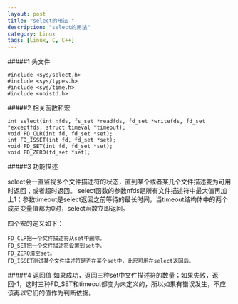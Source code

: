 ```yaml
---
layout: post
title: "select的用法 "
description: "select的用法"
category: Linux
tags: [Linux, C, C++]
---
```


#####1 头文件

    #include <sys/select.h>
    #include <sys/types.h>
    #include <sys/time.h>
    #include <unistd.h>

#####2 相关函数和宏

    int select(int nfds, fs_set *readfds, fd_set *writefds, fd_set *exceptfds, struct timeval *timeout);
    void FD_CLR(int fd, fd_set *set);
    int FD_ISSET(int fd, fd_set *set);
    void FD_SET(int fd, fd_set *set);
    void FD_ZERO(fd_set *set);  

#####3 功能描述

select会一直监视多个文件描述符的状态，直到某个或者某几个文件描述变为可用时返回；或者超时返回。
select函数的参数nfds是所有文件描述符中最大值再加上1；参数timeout是select返回之前等待的最长时间，当timeout结构体中的两个成员变量值都为0时，select函数立即返回。

四个宏的定义如下：

    FD_CLR把一个文件描述符从set中删除。
    FD_SET把一个文件描述符设置到set中。
    FD_ZERO清空set。
    FD_ISSET测试某个文件描述符是否在某个set中，此宏可用在select返回后。

#####4 返回值
如果成功，返回三种set中文件描述符的数量；如果失败，返回-1，这时三种FD_SET和timeout都变为未定义的，所以如果有错误发生，不应该再以它们的值作为判断依据。